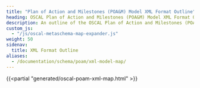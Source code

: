 ```yaml
---
title: "Plan of Action and Milestones (POA&M) Model XML Format Outline"
heading: OSCAL Plan of Action and Milestones (POA&M) Model XML Format Outline
description: An outline of the OSCAL Plan of Action and Milestones (POA&M) model XML format.
custom_js:
  - "/js/oscal-metaschema-map-expander.js"
weight: 50
sidenav:
  title: XML Format Outline
aliases:
  - /documentation/schema/poam/xml-model-map/
---
```


{{<partial "generated/oscal-poam-xml-map.html" >}}
